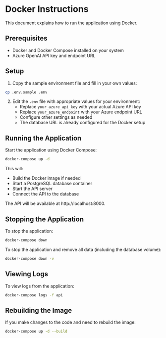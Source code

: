 # Docker Instructions

This document explains how to run the application using Docker.

## Prerequisites

- Docker and Docker Compose installed on your system
- Azure OpenAI API key and endpoint URL

## Setup

1. Copy the sample environment file and fill in your own values:

```bash
cp .env.sample .env
```

2. Edit the `.env` file with appropriate values for your environment:
   - Replace `your_azure_api_key` with your actual Azure API key
   - Replace `your_azure_endpoint` with your Azure endpoint URL
   - Configure other settings as needed
   - The database URL is already configured for the Docker setup

## Running the Application

Start the application using Docker Compose:

```bash
docker-compose up -d
```

This will:
- Build the Docker image if needed
- Start a PostgreSQL database container
- Start the API server
- Connect the API to the database

The API will be available at http://localhost:8000.

## Stopping the Application

To stop the application:

```bash
docker-compose down
```

To stop the application and remove all data (including the database volume):

```bash
docker-compose down -v
```

## Viewing Logs

To view logs from the application:

```bash
docker-compose logs -f api
```

## Rebuilding the Image

If you make changes to the code and need to rebuild the image:

```bash
docker-compose up -d --build
``` 